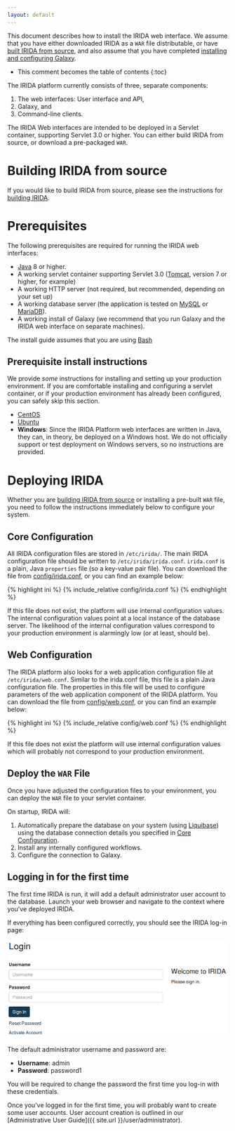 ```yaml
---
layout: default
---
```


This document describes how to install the IRIDA web interface. We assume that you have either downloaded IRIDA as a `WAR` file distributable, or have [built IRIDA from source](../building), and also assume that you have completed [installing and configuring Galaxy](../galaxy).

* This comment becomes the table of contents
{:toc}

The IRIDA platform currently consists of three, separate components:

1. The web interfaces: User interface and API,
2. Galaxy, and
3. Command-line clients.

The IRIDA Web interfaces are intended to be deployed in a Servlet container, supporting Servlet 3.0 or higher. You can either build IRIDA from source, or download a pre-packaged `WAR`.

Building IRIDA from source
==========================
If you would like to build IRIDA from source, please see the instructions for [building IRIDA](building/).

Prerequisites
=============

The following prerequisites are required for running the IRIDA web interfaces:

* [Java](http://www.oracle.com/technetwork/java/index.html) 8 or higher.
* A working servlet container supporting Servlet 3.0 ([Tomcat](https://tomcat.apache.org/), version 7 or higher, for example)
* A working HTTP server (not required, but recommended, depending on your set up)
* A working database server (the application is tested on [MySQL](https://www.mysql.com/) or [MariaDB](https://mariadb.org/)).
* A working install of Galaxy (we recommend that you run Galaxy and the IRIDA web interface on separate machines).

The install guide assumes that you are using [Bash](https://www.gnu.org/software/bash/manual/bashref.html)

Prerequisite install instructions
---------------------------------

We provide *some* instructions for installing and setting up your production environment. If you are comfortable installing and configuring a servlet container, or if your production environment has already been configured, you can safely skip this section.

* [CentOS](centos/)
* [Ubuntu](ubuntu/)
* **Windows**: Since the IRIDA Platform web interfaces are written in Java, they can, in theory, be deployed on a Windows host. We do not officially support or test deployment on Windows servers, so no instructions are provided.

Deploying IRIDA
===============
Whether you are [building IRIDA from source](../building) or installing a pre-built `WAR` file, you need to follow the instructions immediately below to configure your system.

Core Configuration
------------------
All IRIDA configuration files are stored in `/etc/irida/`. The main IRIDA configuration file should be written to `/etc/irida/irida.conf`. `irida.conf` is a plain, Java `properties` file (so a key-value pair file). You can download the file from [config/irida.conf](config/irida.conf), or you can find an example below:

{% highlight ini %}
{% include_relative config/irida.conf %}
{% endhighlight %}

If this file does not exist, the platform will use internal configuration values. The internal configuration values point at a local instance of the database server. The likelihood of the internal configuration values correspond to your production environment is alarmingly low (or at least, should be).

Web Configuration
-----------------
The IRIDA platform also looks for a web application configuration file at `/etc/irida/web.conf`.  Similar to the irida.conf file, this file is a plain Java configuration file.  The properties in this file will be used to configure parameters of the web application component of the IRIDA platform.  You can download the file from [config/web.conf](config/web.conf), or you can find an example below:

{% highlight ini %}
{% include_relative config/web.conf %}
{% endhighlight %}
    
If this file does not exist the platform will use internal configuration values which will probably not correspond to your production environment.

Deploy the `WAR` File
---------------------
Once you have adjusted the configuration files to your environment, you can deploy the `WAR` file to your servlet container.

On startup, IRIDA will:

1. Automatically prepare the database on your system (using [Liquibase](http://liquibase.org)) using the database connection details you specified in [Core Configuration](#core-configuration).
2. Install any internally configured workflows.
3. Configure the connection to Galaxy.

Logging in for the first time
-----------------------------

The first time IRIDA is run, it will add a default administrator user account to the database. Launch your web browser and navigate to the context where you've deployed IRIDA.

If everything has been configured correctly, you should see the IRIDA log-in page:

![IRIDA Log in page](irida-login.png)

The default administrator username and password are:

* **Username**: admin
* **Password**: password1

You will be required to change the password the first time you log-in with these credentials.

Once you've logged in for the first time, you will probably want to create some user accounts. User account creation is outlined in our [Administrative User Guide]({{ site.url }}/user/administrator).
